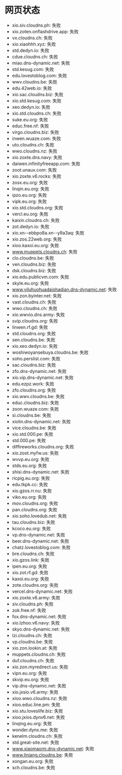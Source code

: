 # 网页状态
- xio.siv.cloudns.ph: 失败
- xio.zoten.onflashdrive.app: 失败
- vx.cloudns.ch: 失败
- xio.xiaohhh.xyz: 失败
- std.dedyn.io: 失败
- cdue.cloudns.ch: 失败
- miao.dns-dynamic.net: 失败
- std.kesug.com: 失败
- edu.lovestoblog.com: 失败
- wwv.cloudns.be: 失败
- edu.42web.io: 失败
- xio.sac.cloudns.biz: 失败
- xio.std.kesug.com: 失败
- xeo.dedyn.io: 失败
- xio.std.cloudns.ch: 失败
- suke.eu.org: 失败
- educ.free.nf: 失败
- virgo.cloudns.biz: 失败
- inwen.wuaze.com: 失败
- uto.cloudns.ch: 失败
- wwo.cloudns.nz: 失败
- xio.zoxte.dns.navy: 失败
- daiwen.infinityfreeapp.com: 失败
- zoot.unaux.com: 失败
- xio.zoxte.v6.rocks: 失败
- zosx.eu.org: 失败
- linqin.eu.org: 失败
- ipzo.eu.org: 失败
- vipk.eu.org: 失败
- xio.std.cloudns.org: 失败
- vercl.eu.org: 失败
- kaixin.cloudns.ch: 失败
- zot.dedyn.io: 失败
- xio.xn--ebbpo8a.xn--y9a3aq: 失败
- xio.zos.22web.org: 失败
- xioo.kaxoi.eu.org: 失败
- www.muppets.cloudns.ch: 失败
- clo.cloudns.be: 失败
- ven.cloudns.biz: 失败
- dsk.cloudns.biz: 失败
- xio.edu.publicvm.com: 失败
- skyle.eu.org: 失败
- www.yiluhuohuadaishadian.dns-dynamic.net: 失败
- xio.zon.byinter.net: 失败
- vast.cloudns.ch: 失败
- wwo.cloudns.ch: 失败
- xio.wwvio.dns.army: 失败
- svip.cloudns.org: 失败
- linwen.rf.gd: 失败
- std.cloudns.org: 失败
- sen.cloudns.be: 失败
- xio.xeo.dedyn.io: 失败
- woshiwoyansebuya.cloudns.be: 失败
- soho.perslist.com: 失败
- sac.cloudns.biz: 失败
- zfo.dns-dynamic.net: 失败
- xio.vip.dns-dynamic.net: 失败
- edu.ezpz.work: 失败
- zfo.cloudns.org: 失败
- xio.wwv.cloudns.be: 失败
- educ.cloudns.biz: 失败
- zoon.wuaze.com: 失败
- si.cloudns.be: 失败
- xiolin.dns-dynamic.net: 失败
- vice.cloudns.be: 失败
- xio.std.000.pe: 失败
- std.000.pe: 失败
- diffireworks.cloudns.org: 失败
- xio.zoot.myfw.us: 失败
- wvvp.eu.org: 失败
- stds.eu.org: 失败
- shisi.dns-dynamic.net: 失败
- ricpig.eu.org: 失败
- edu.tkpk.cc: 失败
- xio.gzos.rr.nu: 失败
- viko.eu.org: 失败
- mov.cloudns.org: 失败
- pan.cloudns.org: 失败
- xio.soho.lovedub.net: 失败
- tau.cloudns.biz: 失败
- kcoco.eu.org: 失败
- vp.dns-dynamic.net: 失败
- beer.dns-dynamic.net: 失败
- chatz.lovestoblog.com: 失败
- bre.cloudns.ch: 失败
- xio.gzos.link: 失败
- ipen.eu.org: 失败
- xio.zot.rf.gd: 失败
- kaxoi.eu.org: 失败
- zote.cloudns.org: 失败
- vercel.dns-dynamic.net: 失败
- xio.zoxte.v6.army: 失败
- siv.cloudns.ph: 失败
- zok.free.nf: 失败
- fox.dns-dynamic.net: 失败
- xio.lzhoo.v6.navy: 失败
- skyo.dns-dynamic.net: 失败
- lzi.cloudns.ch: 失败
- vp.cloudns.be: 失败
- xio.zon.lookin.at: 失败
- muppets.cloudns.ch: 失败
- duf.cloudns.ch: 失败
- xio.zon.myredirect.us: 失败
- vipn.eu.org: 失败
- skvip.eu.org: 失败
- vip.dns-dynamic.net: 失败
- xio.jxsio.v6.army: 失败
- xioo.wwo.cloudns.nz: 失败
- xioo.educ.line.pm: 失败
- xio.stu.loveslife.biz: 失败
- xioo.jxios.dynv6.net: 失败
- linqing.eu.org: 失败
- wonder.dynx.me: 失败
- kenelm.cloudns.ch: 失败
- std.great-site.net: 失败
- www.xiaomaomi.dns-dynamic.net: 失败
- www.liniang.cloudns.be: 失败
- xongan.eu.org: 失败
- sch.cloudns.be: 失败

